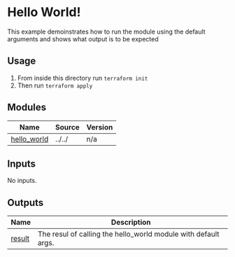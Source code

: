 # Hello World!
This example demoinstrates how to run the module using the default arguments and shows what output is to be expected

## Usage
1. From inside this directory run `terraform init`
2. Then run `terraform apply`

<!-- BEGIN_TF_DOCS -->
## Modules

| Name | Source | Version |
|------|--------|---------|
| <a name="module_hello_world"></a> [hello\_world](#module\_hello\_world) | ../../ | n/a |

## Inputs

No inputs.

## Outputs

| Name | Description |
|------|-------------|
| <a name="output_result"></a> [result](#output\_result) | The resul of calling the hello\_world module with default args. |
<!-- END_TF_DOCS -->